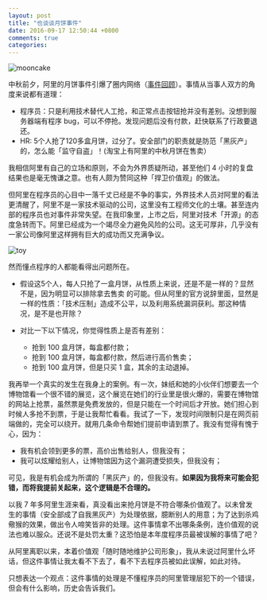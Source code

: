 ```yaml
---
layout: post
title: "也谈谈月饼事件"
date: 2016-09-17 12:50:44 +0800
comments: true
categories: 
---
```

![mooncake](https://www.zaobao.com.sg/sites/default/files/styles/article_large_full/public/images/201609/20160914/809.jpg?itok=vyZLXFnr&timestamp=1473817356)

中秋前夕，阿里的月饼事件引爆了圈内网络（[事件回顾](https://www.zhihu.com/question/50600301)）。事情从当事人双方的角度来说都有道理：

- 程序员：只是利用技术替代人工抢，和正常点击按钮抢并没有差别。没想到服务器端有程序 bug，可以不停抢。发现问题后没有付款，赶快联系了行政要退还。
- HR: 5个人抢了120多盒月饼，过分了。安全部门的职责就是防范「黑灰产」的，怎么能「监守自盗」！(淘宝上有阿里的中秋月饼在售卖）

我相信阿里有自己的立场和原则，不会为外界质疑所动，甚至他们 4 小时的复盘结果也是毫无愧谦之意。也有人颇为赞同这种「捍卫价值观」的做法。

但阿里在程序员的心目中一落千丈已经是不争的事实，外界技术人员对阿里的看法更清醒了，阿里不是一家技术驱动的公司，这里没有工程师文化的土壤。甚至连内部的程序员也对事件非常失望。在我印象里，上市之后，阿里对技术「开源」的态度急转而下。阿里已经成为一个竭尽全力避免风险的公司。这无可厚非，几乎没有一家公司像阿里这样拥有巨大的成功而又充满争议。

![toy](/images/toy.jpg)

然而懂点程序的人都能看得出问题所在。

- 假设这5个人，每人只抢了一盒月饼，从性质上来说，还是不是一样的？显然不是，因为明显可以排除拿去售卖 的可能。但从阿里的官方说辞里面，显然是一样的性质：「技术压制」造成不公平，以及利用系统漏洞获利。那这种情况，是不是也开除？
- 对比一下以下情况，你觉得性质上是否有差别：

    - 抢到 100 盒月饼，每盒都付款；
    - 抢到 100 盒月饼，每盒都付款，然后进行高价售卖；
    - 抢到 100 盒月饼，但是只买 1 盒，其余的主动退掉。

我再举一个真实的发生在我身上的案例。有一次，妹纸和她的小伙伴们想要去一个博物馆看一个很不错的展览，这个展览在她们的行业里是很火爆的，需要在博物馆的网站上抢票，虽然票是免费发放的，但是只能在一个时间后才开放。她们担心到时候人多抢不到票，于是让我帮忙看看。我试了一下，发现时间限制只是在网页前端做的，完全可以绕开。就用几条命令帮她们提前申请到票了。我没有觉得有愧于心，因为：

- 我有机会领到更多的票，高价出售给别人，但我没有；
- 我可以炫耀给别人，让博物馆因为这个漏洞遭受损失，但我没有；

可见，我是有机会成为所谓的「黑灰产」的，但我没有。**如果因为我将来可能会犯错，而将我提前关起来，这个逻辑是不合理的。**

以我 7 年多阿里生涯来看，真没看出来抢月饼是不符合哪条价值观了。以未曾发生的事情（安全部成了自我黑灰产）为处理依据，臆断别人的用意；为了达到杀鸡儆猴的效果，做出令人啼笑皆非的处理。这件事情拿不出哪条条例，连价值观的说法也难以服众。还说不是处罚太重？这恐怕是本年度程序员最被误解的事情了吧？


从阿里离职以来，本着价值观「随时随地维护公司形象」，我从未说过阿里什么坏话，但这件事情让我太看不下去了，看不下去程序员被如此误解，如此对待。

只想表达一个观点：这件事情的处理是不懂程序员的阿里管理层犯下的一个错误，但会有什么影响，历史会告诉我们。
